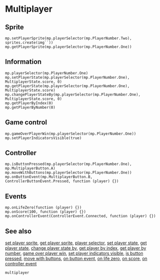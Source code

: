 # Multiplayer

## Sprite

```cards
mp.setPlayerSprite(mp.playerSelector(mp.PlayerNumber.Two), sprites.create(img``))
mp.getPlayerSprite(mp.playerSelector(mp.PlayerNumber.One))
```

## Information

```cards
mp.playerSelector(mp.PlayerNumber.One)
mp.setPlayerState(mp.playerSelector(mp.PlayerNumber.One), MultiplayerState.score, 0)
mp.getPlayerState(mp.playerSelector(mp.PlayerNumber.One), MultiplayerState.score)
mp.changePlayerStateBy(mp.playerSelector(mp.PlayerNumber.One), MultiplayerState.score, 0)
mp.getPlayerByIndex(0)
mp.getPlayerByNumber(0)
```

## Game control

```cards
mp.gameOverPlayerWin(mp.playerSelector(mp.PlayerNumber.One))
mp.setPlayerIndicatorsVisible(true)
```

## Controller

```cards
mp.isButtonPressed(mp.playerSelector(mp.PlayerNumber.One), mp.MultiplayerButton.A)
mp.moveWithButtons(mp.playerSelector(mp.PlayerNumber.One))
mp.onButtonEvent(mp.MultiplayerButton.B, ControllerButtonEvent.Pressed, function (player) {})
```

## Events

```cards
mp.onLifeZero(function (player) {})
mp.onScore(100, function (player) {})
mp.onControllerEvent(ControllerEvent.Connected, function (player) {})
```

## See also

[set player sprite](/reference/multiplayer/set-player-sprite), [get player sprite](/reference/multiplayer/get-player-sprite),
[player selector](/reference/multiplayer/player-selector), [set player state](/reference/multiplayer/set-player-state), [get player state](/reference/multiplayer/get-player-state),
[change player state by](/reference/multiplayer/change-player-state-by), [get player by index](/reference/multiplayer/get-player-by-index),
[get player by number](/reference/multiplayer/get-player-by-number), [game over player win](/reference/multiplayer/game-over-player-win),
[set player indicators visible](/reference/multiplayer/set-player-indicators-visible), [is button pressed](/reference/multiplayer/is-button-pressed),
[move with buttons](/reference/multiplayer/move-with-buttons), [on button event](/reference/multiplayer/on-button-event),
[on life zero](/reference/multiplayer/on-life-zero), [on score](/reference/multiplayer/on-score),
[on controller event](/reference/multiplayer/on-controller-event)

```package
multiplayer
```